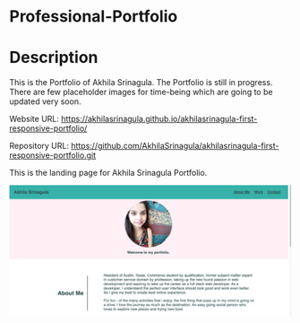 # Professional-Portfolio

# Description

This is the Portfolio of Akhila Srinagula. The Portfolio is still in progress. There are few placeholder images for time-being which are going to be updated very soon.

Website URL: https://akhilasrinagula.github.io/akhilasrinagula-first-responsive-portfolio/

Repository URL: https://github.com/AkhilaSrinagula/akhilasrinagula-first-responsive-portfolio.git

This is the landing page for Akhila Srinagula Portfolio.

![Image of how the webpage looks](assets/Portfolio.png)

